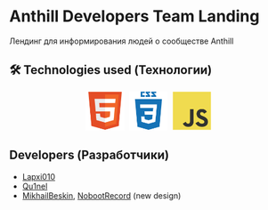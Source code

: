 # Anthill Developers Team Landing

Лендинг для информирования людей о сообществе Anthill

## :hammer_and_wrench: Technologies used (Технологии)

<div align=center>
<img src="https://github.com/devicons/devicon/blob/master/icons/html5/html5-original.svg" title="HTML5" alt="HTML" width="70" height="70"/>&nbsp;
<img src="https://github.com/devicons/devicon/blob/master/icons/css3/css3-plain-wordmark.svg"  title="CSS3" alt="CSS" width="70" height="70"/>&nbsp;
<img src="https://github.com/devicons/devicon/blob/master/icons/javascript/javascript-original.svg"  title="JAVASCRIPT" alt="JAVASCRIPT" width="70" height="70"/>&nbsp;
</div>

## Developers (Разработчики)

- [Lapxi010](https://github.com/Lapxi010)
- [Qu1nel](https://github.com/Qu1nel)
- [MikhailBeskin](https://github.com/MikhailBeskin), [NobootRecord](https://github.com/NobootRecord) (new design)
